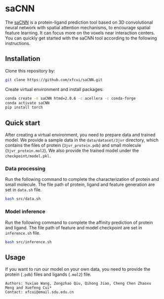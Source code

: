# saCNN
The [saCNN](https://ieeexplore.ieee.org/stamp/stamp.jsp?tp=&arnumber=9669781) is a protein-ligand prediction tool based on 3D convolutional neural network with spatial attention mechanisms, to encourage spatial feature learning. It can focus more on the voxels near interaction centers. You can quickly get started with the saCNN tool according to the following instructions.


## Installation
Clone this repository by:
```bash
git clone https://github.com/xfcui/saCNN.git
```

Create virtual environment and install packages:
```bash
conda create -n saCNN htmd=2.0.6 -c acellera -c conda-forge
conda activate saCNN
pip install torch
```

## Quick start
After creating a virtual environment, you need to prepare data and trained model. We provide a sample data in the `data/dataset/3jvr` directory, which contains the files of protein (`3jvr_protein.pdb`) and small molecule (`3jvr_protein.mol2`). We also provide the trained model under the `checkpoint/model.pkl`.


### Data processing
Run the following command to complete the characterization of protein and small molecule. The file path of protein, ligand and feature generation are set in `data.sh` file.  

```bash
bash src/data.sh
```


### Model inference
Run the following command to complete the affinity prediction of protein and ligand. The file path of feature and model checkpoint are set in `inference.sh` file.

```bash
bash src/inference.sh
```

## Usage
If you want to run our model on your own data, you need to provide the protein (`.pdb`) files and ligands (`.mol2`) file.

```
Authors: Yuxiao Wang, Zongzhao Qiu, Qihong Jiao, Cheng Chen Zhaoxu Meng and Xuefeng Cui*
Contact: xfcui@email.sdu.edu.cn
```